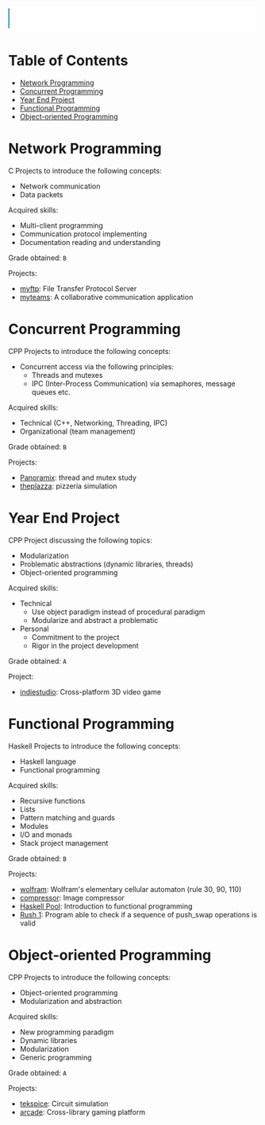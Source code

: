 ![](../src/tek2.svg)

# Table of Contents

- [Network Programming](#network-programming)
- [Concurrent Programming](#concurrent-programming)
- [Year End Project](#year-end-project)
- [Functional Programming](#functional-programming)
- [Object-oriented Programming](#object-oriented-programming)


# Network Programming

C Projects to introduce the following concepts:

- Network communication
- Data packets

Acquired skills:

- Multi-client programming
- Communication protocol implementing
- Documentation reading and understanding

Grade obtained: `B`

Projects:

- [myftp](https://github.com/Thibb1/B-NWP-400-myftp): File Transfer Protocol Server
- [myteams](https://github.com/Thibb1/B-NWP-400-myteams): A collaborative communication application

# Concurrent Programming

CPP Projects to introduce the following concepts:

- Concurrent access via the following principles:
    - Threads and mutexes
    - IPC (Inter-Process Communication) via semaphores, message queues etc.

Acquired skills:

- Technical (C++, Networking, Threading, IPC)
- Organizational (team management)

Grade obtained: `B`

Projects:

- [Panoramix](https://github.com/Thibb1/B-CCP-400-panoramix): thread and mutex study
- [theplazza](https://github.com/Thibb1/B-CCP-400-theplazza): pizzeria simulation

# Year End Project

CPP Project discussing the following topics:

- Modularization
- Problematic abstractions (dynamic libraries, threads)
- Object-oriented programming

Acquired skills:

- Technical
    - Use object paradigm instead of procedural paradigm
    - Modularize and abstract a problematic
- Personal
    - Commitment to the project
    - Rigor in the project development

Grade obtained: `A`

Project:

- [indiestudio](https://github.com/Thibb1/B-YEP-400-indiestudio): Cross-platform 3D video game

# Functional Programming

Haskell Projects to introduce the following concepts:

- Haskell language
- Functional programming

Acquired skills:

- Recursive functions
- Lists
- Pattern matching and guards
- Modules
- I/O and monads
- Stack project management

Grade obtained: `B`

Projects:

- [wolfram](https://github.com/Thibb1/B-FUN-400-wolfram): Wolfram's elementary cellular automaton (rule 30, 90, 110)
- [compressor](https://github.com/Thibb1/B-FUN-400-compressor): Image compressor
- [Haskell Pool](B-FUN-400-pool): Introduction to functional programming
- [Rush 1](B-FUN-400-rush1): Program able to check if a sequence of push_swap operations is valid

# Object-oriented Programming

CPP Projects to introduce the following concepts:

- Object-oriented programming
- Modularization and abstraction

Acquired skills:

- New programming paradigm
- Dynamic libraries
- Modularization
- Generic programming

Grade obtained: `A`

Projects:

- [tekspice](https://github.com/Thibb1/B-OOP-400-tekspice): Circuit simulation
- [arcade](https://github.com/Thibb1/B-OOP-400-arcade): Cross-library gaming platform
